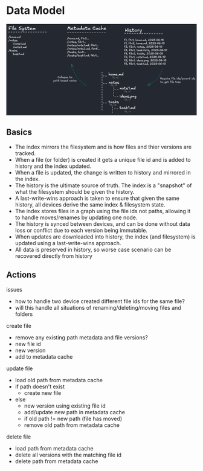 # Data Model

![](data-model.png)

## Basics

- The index mirrors the filesystem and is how files and thier versions are tracked.
- When a file (or folder) is created it gets a unique file id and is added to history and the index updated.
- When a file is updated, the change is written to history and mirrored in the index.
- The history is the ultimate source of truth. The index is a "snapshot" of what the filesystem should be given the history.
- A last-write-wins approach is taken to ensure that given the same history, all devices derive the same index & filesystem state.
- The index stores files in a graph using the file ids not paths, allowing it to handle moves/renames by updating one node.
- The history is synced between devices, and can be done without data loss or conflict due to each version being immutable.
- When updates are downloaded into history, the index (and filesystem) is updated using a last-write-wins approach.
- All data is preserved in history, so worse case scenario can be recovered directly from history

## Actions
issues
- how to handle two device created different file ids for the same file?
- will this handle all situations of renaming/deleting/moving files and folders

create file
- remove any existing path metadata and file versions?
- new file id
- new version
- add to metadata cache

update file
- load old path from metadata cache
- if path doesn't exist
    - create new file
- else
    - new version using existing file id
    - add/update new path in metadata cache
    - if old path != new path (file has moved)
    - remove old path from metadata cache

delete file
- load path from metadata cache
- delete all versions with the matching file id
- delete path from metadata cache
